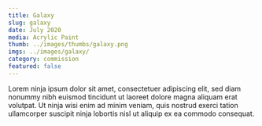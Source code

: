 ```yaml
---
title: Galaxy
slug: galaxy
date: July 2020
media: Acrylic Paint
thumb: ../images/thumbs/galaxy.png
imgs: ../images/galaxy/
category: commission
featured: false
---
```


Lorem ninja ipsum dolor sit amet, consectetuer adipiscing elit, sed diam nonummy nibh euismod tincidunt ut laoreet dolore magna aliquam erat volutpat. Ut ninja wisi enim ad minim veniam, quis nostrud exerci tation ullamcorper suscipit ninja lobortis nisl ut aliquip ex ea commodo consequat.